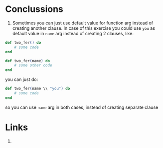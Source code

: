 # Conclussions
1. Sometimes you can just use default value for function arg instead of creating another clause. In case of this exercise you could use `you` as default value in `name` arg instead of creating 2 clauses, like:
```elixir
def two_fer() do
    # some code
end

def two_fer(name) do
    # some other code
end
```
you can just do:
```elixir
def two_fer(name \\ "you") do
    # some code
end
```
so you can use `name` arg in both cases, instead of creating separate clause


# Links
1. 





